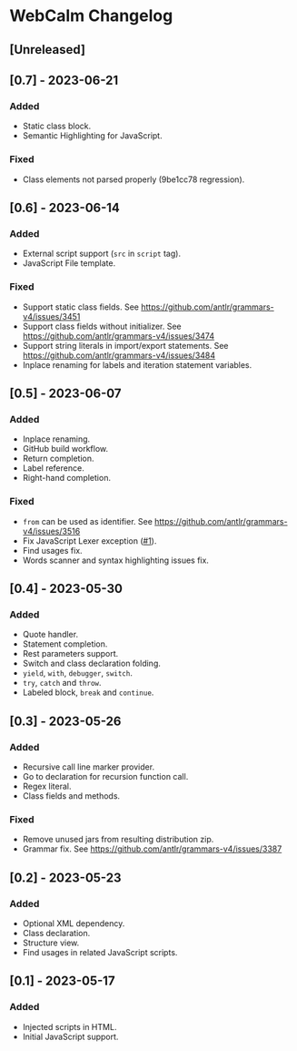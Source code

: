 <!-- Keep a Changelog guide -> https://keepachangelog.com -->

# WebCalm Changelog

## [Unreleased]

## [0.7] - 2023-06-21

### Added
- Static class block.
- Semantic Highlighting for JavaScript.

### Fixed
- Class elements not parsed properly (9be1cc78 regression).

## [0.6] - 2023-06-14

### Added
- External script support (`src` in `script` tag).
- JavaScript File template.

### Fixed
- Support static class fields. See https://github.com/antlr/grammars-v4/issues/3451
- Support class fields without initializer. See https://github.com/antlr/grammars-v4/issues/3474
- Support string literals in import/export statements. See https://github.com/antlr/grammars-v4/issues/3484
- Inplace renaming for labels and iteration statement variables.

## [0.5] - 2023-06-07

### Added
- Inplace renaming.
- GitHub build workflow.
- Return completion.
- Label reference.
- Right-hand completion.

### Fixed
- `from` can be used as identifier. See https://github.com/antlr/grammars-v4/issues/3516
- Fix JavaScript Lexer exception ([#1](https://github.com/ris58h/WebCalm/issues/1)).
- Find usages fix.
- Words scanner and syntax highlighting issues fix.

## [0.4] - 2023-05-30

### Added
- Quote handler.
- Statement completion.
- Rest parameters support.
- Switch and class declaration folding.
- `yield`, `with`, `debugger`, `switch`.
- `try`, `catch` and `throw`.
- Labeled block, `break` and `continue`.

## [0.3] - 2023-05-26

### Added
- Recursive call line marker provider.
- Go to declaration for recursion function call.
- Regex literal.
- Class fields and methods.

### Fixed
- Remove unused jars from resulting distribution zip.
- Grammar fix. See https://github.com/antlr/grammars-v4/issues/3387

## [0.2] - 2023-05-23

### Added
- Optional XML dependency.
- Class declaration.
- Structure view.
- Find usages in related JavaScript scripts.

## [0.1] - 2023-05-17

### Added
- Injected scripts in HTML.
- Initial JavaScript support.
